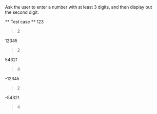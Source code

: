 Ask the user to enter a number with at least 3 digits, and then display out the second digit. 

** Test case ** 
123
> 2

12345
> 2

54321
> 4

-12345
> 2

-54321
> 4